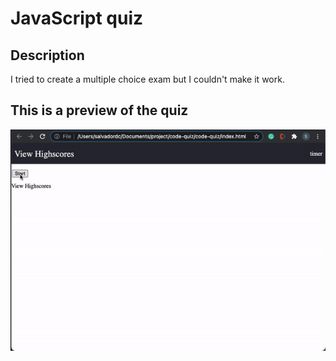 # JavaScript quiz

## Description

I tried to create a multiple choice exam but I couldn't make it work.

## This is a preview of the quiz

![JavaScript quiz](assets/images/JavaScript-quiz.gif)
